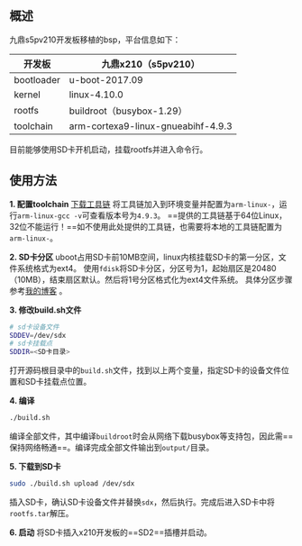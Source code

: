 ## 概述
九鼎s5pv210开发板移植的bsp，平台信息如下：

| 开发板 | 九鼎x210（s5pv210） |
| --- | --- |
| bootloader | u-boot-2017.09 |
| kernel | linux-4.10.0 |
| rootfs | buildroot（busybox-1.29） |
| toolchain | arm-cortexa9-linux-gnueabihf-4.9.3 |

目前能够使用SD卡开机启动，挂载rootfs并进入命令行。

## 使用方法
**1. 配置toolchain**
[下载工具链](https://pan.baidu.com/s/1NAO1ryuMCmkyIT0lXMHEPw#list/path=%2FDVD%2FH3%2FNanoPi-NEO%2Ftoolchain&parentPath=%2FDVD%2FH3o) 
将工具链加入到环境变量并配置为`arm-linux-`，运行`arm-linux-gcc -v`可查看版本号为`4.9.3`。
==提供的工具链基于64位Linux，32位不能运行！==如不使用此处提供的工具链，也需要将本地的工具链配置为`arm-linux-`。

**2. SD卡分区**
uboot占用SD卡前10MB空间，linux内核挂载SD卡的第一分区，文件系统格式为ext4。
使用`fdisk`将SD卡分区，分区号为1，起始扇区是20480（10MB），结束扇区默认。然后将1号分区格式化为ext4文件系统。
具体分区步骤参考[我的博客](https://blog.csdn.net/Egean/article/details/84249607) 。

**3. 修改build.sh文件**
```bash
# sd卡设备文件
SDDEV=/dev/sdx
# sd卡挂载点
SDDIR=<SD卡目录>
```
打开源码根目录中的`build.sh`文件，找到以上两个变量，指定SD卡的设备文件位置和SD卡挂载点位置。

**4. 编译**
```bash
./build.sh
```
编译全部文件，其中编译`buildroot`时会从网络下载busybox等支持包，因此需==保持网络畅通==。编译完成全部文件输出到`output/`目录。

**5. 下载到SD卡**
```bash
sudo ./build.sh upload /dev/sdx
```
插入SD卡，确认SD卡设备文件并替换`sdx`，然后执行。完成后进入SD卡中将`rootfs.tar`解压。

**6. 启动**
将SD卡插入x210开发板的==SD2==插槽并启动。